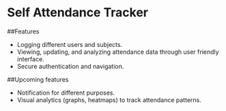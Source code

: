 # Self Attendance Tracker

##Features
- Logging different users and subjects.
- Viewing, updating, and analyzing attendance data through user friendly interface.
- Secure authentication and navigation.
  
##Upcoming features
- Notification for different purposes.
- Visual analytics (graphs, heatmaps) to track attendance patterns.
